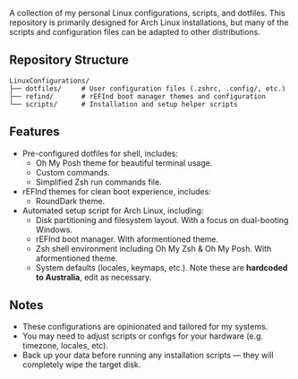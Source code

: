A collection of my personal Linux configurations, scripts, and dotfiles.
This repository is primarily designed for Arch Linux installations, but many of the scripts and configuration files can be adapted to other distributions.

## Repository Structure

```
LinuxConfigurations/
├── dotfiles/     # User configuration files (.zshrc, .config/, etc.)
├── refind/       # rEFInd boot manager themes and configuration
└── scripts/      # Installation and setup helper scripts
```

## Features
* Pre-configured dotfiles for shell, includes:
  * Oh My Posh theme for beautiful terminal usage.
  * Custom commands.
  * Simplified Zsh run commands file.
* rEFInd themes for clean boot experience, includes:
  * RoundDark theme.
* Automated setup script for Arch Linux, including:
  * Disk partitioning and filesystem layout. With a focus on dual-booting Windows.
  * rEFInd boot manager. With aformentioned theme.
  * Zsh shell environment including Oh My Zsh & Oh My Posh. With aformentioned theme.
  * System defaults (locales, keymaps, etc.). Note these are **hardcoded to Australia**, edit as necessary.

## Notes
* These configurations are opinionated and tailored for my systems.
* You may need to adjust scripts or configs for your hardware (e.g. timezone, locales, etc).
* Back up your data before running any installation scripts — they will completely wipe the target disk.
